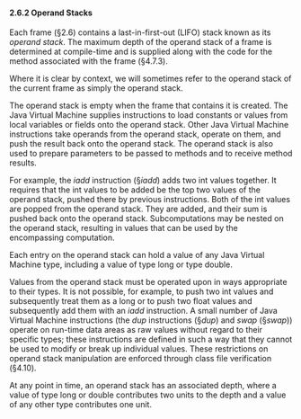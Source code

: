 #### **2.6.2 Operand Stacks** 

Each frame (§2.6) contains a last-in-first-out (LIFO) stack known as its *operand stack*. The maximum depth of the operand stack of a frame is determined at compile-time and is supplied along with the code for the method associated with the frame (§4.7.3). 

Where it is clear by context, we will sometimes refer to the operand stack of the current frame as simply the operand stack. 

The operand stack is empty when the frame that contains it is created. The Java Virtual Machine supplies instructions to load constants or values from local variables or fields onto the operand stack. Other Java Virtual Machine instructions take operands from the operand stack, operate on them, and push the result back onto the operand stack. The operand stack is also used to prepare parameters to be passed to methods and to receive method results. 

For example, the *iadd* instruction (§*iadd*) adds two int values together. It requires that the int values to be added be the top two values of the operand stack, pushed there by previous instructions. Both of the int values are popped from the operand stack. They are added, and their sum is pushed back onto the operand stack. Subcomputations may be nested on the operand stack, resulting in values that can be used by the encompassing computation. 

Each entry on the operand stack can hold a value of any Java Virtual Machine type, including a value of type long or type double. 

Values from the operand stack must be operated upon in ways appropriate to their types. It is not possible, for example, to push two int values and subsequently treat them as a long or to push two float values and subsequently add them with an *iadd* instruction. A small number of Java Virtual Machine instructions (the *dup* instructions (§*dup*) and *swap* (§*swap*)) operate on run-time data areas as raw values without regard to their specific types; these instructions are defined in such a way that they cannot be used to modify or break up individual values. These restrictions on operand stack manipulation are enforced through class file verification (§4.10). 

At any point in time, an operand stack has an associated depth, where a value of type long or double contributes two units to the depth and a value of any other type contributes one unit. 